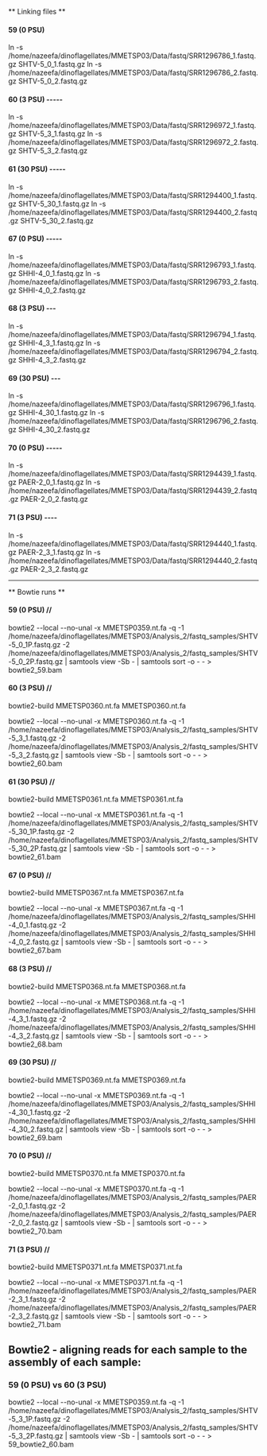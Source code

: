 ** Linking files **

#### 59 (0 PSU)

ln -s /home/nazeefa/dinoflagellates/MMETSP03/Data/fastq/SRR1296786_1.fastq.gz SHTV-5_0_1.fastq.gz
ln -s /home/nazeefa/dinoflagellates/MMETSP03/Data/fastq/SRR1296786_2.fastq.gz SHTV-5_0_2.fastq.gz

#### 60 (3 PSU) -----

ln -s /home/nazeefa/dinoflagellates/MMETSP03/Data/fastq/SRR1296972_1.fastq.gz SHTV-5_3_1.fastq.gz
ln -s /home/nazeefa/dinoflagellates/MMETSP03/Data/fastq/SRR1296972_2.fastq.gz SHTV-5_3_2.fastq.gz

#### 61 (30 PSU) -----
ln -s /home/nazeefa/dinoflagellates/MMETSP03/Data/fastq/SRR1294400_1.fastq.gz SHTV-5_30_1.fastq.gz
ln -s /home/nazeefa/dinoflagellates/MMETSP03/Data/fastq/SRR1294400_2.fastq.gz SHTV-5_30_2.fastq.gz

#### 67 (0 PSU) -----

ln -s /home/nazeefa/dinoflagellates/MMETSP03/Data/fastq/SRR1296793_1.fastq.gz SHHI-4_0_1.fastq.gz
ln -s /home/nazeefa/dinoflagellates/MMETSP03/Data/fastq/SRR1296793_2.fastq.gz SHHI-4_0_2.fastq.gz

#### 68 (3 PSU) ---
ln -s /home/nazeefa/dinoflagellates/MMETSP03/Data/fastq/SRR1296794_1.fastq.gz SHHI-4_3_1.fastq.gz
ln -s /home/nazeefa/dinoflagellates/MMETSP03/Data/fastq/SRR1296794_2.fastq.gz SHHI-4_3_2.fastq.gz

#### 69 (30 PSU) ---
ln -s /home/nazeefa/dinoflagellates/MMETSP03/Data/fastq/SRR1296796_1.fastq.gz SHHI-4_30_1.fastq.gz
ln -s /home/nazeefa/dinoflagellates/MMETSP03/Data/fastq/SRR1296796_2.fastq.gz SHHI-4_30_2.fastq.gz

#### 70 (0 PSU) -----
ln -s /home/nazeefa/dinoflagellates/MMETSP03/Data/fastq/SRR1294439_1.fastq.gz PAER-2_0_1.fastq.gz
ln -s /home/nazeefa/dinoflagellates/MMETSP03/Data/fastq/SRR1294439_2.fastq.gz PAER-2_0_2.fastq.gz

#### 71 (3 PSU) ----
ln -s /home/nazeefa/dinoflagellates/MMETSP03/Data/fastq/SRR1294440_1.fastq.gz PAER-2_3_1.fastq.gz
ln -s /home/nazeefa/dinoflagellates/MMETSP03/Data/fastq/SRR1294440_2.fastq.gz PAER-2_3_2.fastq.gz

------------------------------------------------------------------------------------------------------------------

** Bowtie runs **

####  59 (0 PSU) //

bowtie2 --local --no-unal -x MMETSP0359.nt.fa -q -1 /home/nazeefa/dinoflagellates/MMETSP03/Analysis_2/fastq_samples/SHTV-5_0_1P.fastq.gz -2 /home/nazeefa/dinoflagellates/MMETSP03/Analysis_2/fastq_samples/SHTV-5_0_2P.fastq.gz | samtools view -Sb - | samtools sort -o - - > bowtie2_59.bam

####  60 (3 PSU) //

bowtie2-build MMETSP0360.nt.fa MMETSP0360.nt.fa

bowtie2 --local --no-unal -x MMETSP0360.nt.fa -q -1 /home/nazeefa/dinoflagellates/MMETSP03/Analysis_2/fastq_samples/SHTV-5_3_1.fastq.gz -2 /home/nazeefa/dinoflagellates/MMETSP03/Analysis_2/fastq_samples/SHTV-5_3_2.fastq.gz | samtools view -Sb - | samtools sort -o - - > bowtie2_60.bam

#### 61 (30 PSU) //

bowtie2-build MMETSP0361.nt.fa MMETSP0361.nt.fa

bowtie2 --local --no-unal -x MMETSP0361.nt.fa -q -1 /home/nazeefa/dinoflagellates/MMETSP03/Analysis_2/fastq_samples/SHTV-5_30_1P.fastq.gz -2 /home/nazeefa/dinoflagellates/MMETSP03/Analysis_2/fastq_samples/SHTV-5_30_2P.fastq.gz | samtools view -Sb - | samtools sort -o - - > bowtie2_61.bam

####  67 (0 PSU) //

bowtie2-build MMETSP0367.nt.fa MMETSP0367.nt.fa

bowtie2 --local --no-unal -x MMETSP0367.nt.fa -q -1 /home/nazeefa/dinoflagellates/MMETSP03/Analysis_2/fastq_samples/SHHI-4_0_1.fastq.gz -2 /home/nazeefa/dinoflagellates/MMETSP03/Analysis_2/fastq_samples/SHHI-4_0_2.fastq.gz | samtools view -Sb - | samtools sort -o - - > bowtie2_67.bam

#### 68 (3 PSU) //

bowtie2-build MMETSP0368.nt.fa MMETSP0368.nt.fa

bowtie2 --local --no-unal -x MMETSP0368.nt.fa -q -1 /home/nazeefa/dinoflagellates/MMETSP03/Analysis_2/fastq_samples/SHHI-4_3_1.fastq.gz -2 /home/nazeefa/dinoflagellates/MMETSP03/Analysis_2/fastq_samples/SHHI-4_3_2.fastq.gz | samtools view -Sb - | samtools sort -o - - > bowtie2_68.bam

#### 69 (30 PSU) //

bowtie2-build MMETSP0369.nt.fa MMETSP0369.nt.fa

bowtie2 --local --no-unal -x MMETSP0369.nt.fa -q -1 /home/nazeefa/dinoflagellates/MMETSP03/Analysis_2/fastq_samples/SHHI-4_30_1.fastq.gz -2 /home/nazeefa/dinoflagellates/MMETSP03/Analysis_2/fastq_samples/SHHI-4_30_2.fastq.gz | samtools view -Sb - | samtools sort -o - - > bowtie2_69.bam

#### 70 (0 PSU) //

bowtie2-build MMETSP0370.nt.fa MMETSP0370.nt.fa

bowtie2 --local --no-unal -x MMETSP0370.nt.fa -q -1 /home/nazeefa/dinoflagellates/MMETSP03/Analysis_2/fastq_samples/PAER-2_0_1.fastq.gz -2 /home/nazeefa/dinoflagellates/MMETSP03/Analysis_2/fastq_samples/PAER-2_0_2.fastq.gz | samtools view -Sb - | samtools sort -o - - > bowtie2_70.bam

#### 71 (3 PSU) //

bowtie2-build MMETSP0371.nt.fa MMETSP0371.nt.fa

bowtie2 --local --no-unal -x MMETSP0371.nt.fa -q -1 /home/nazeefa/dinoflagellates/MMETSP03/Analysis_2/fastq_samples/PAER-2_3_1.fastq.gz -2 /home/nazeefa/dinoflagellates/MMETSP03/Analysis_2/fastq_samples/PAER-2_3_2.fastq.gz | samtools view -Sb - | samtools sort -o - - > bowtie2_71.bam

## Bowtie2 - aligning reads for each sample to the assembly of each sample:

### 59 (0 PSU) vs 60 (3 PSU)

bowtie2 --local --no-unal -x MMETSP0359.nt.fa -q -1 /home/nazeefa/dinoflagellates/MMETSP03/Analysis_2/fastq_samples/SHTV-5_3_1P.fastq.gz -2 /home/nazeefa/dinoflagellates/MMETSP03/Analysis_2/fastq_samples/SHTV-5_3_2P.fastq.gz | samtools view -Sb - | samtools sort -o - - > 59_bowtie2_60.bam
